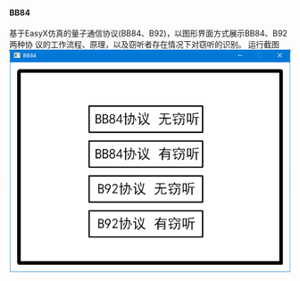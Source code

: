 #### BB84
基于EasyX仿真的量子通信协议(BB84、B92)，以图形界面方式展示BB84、B92两种协
议的工作流程、原理，以及窃听者存在情况下对窃听的识别。
运行截图
![frame](./运行截图/bb84无窃听/捕获.png)